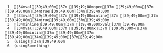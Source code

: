      1	[34mval[39;49;00m[37m [39;49;00mopen[37m [39;49;00m=[37m [39;49;00m[34mtrue[39;49;00m[37m[39;49;00m
     2	[34mval[39;49;00m[37m [39;49;00minline[37m [39;49;00m=[37m [39;49;00m[34mtrue[39;49;00m[37m[39;49;00m
     3	[34minline[39;49;00m[37m [39;49;00mxval[37m[39;49;00m
     4	[34mval[39;49;00m[37m [39;49;00mx[37m [39;49;00m=[37m [39;49;00minline[37m [39;49;00m+[37m [39;49;00m[34m2[39;49;00m[37m[39;49;00m
     5	(using)[37m[39;49;00m
     6	(usingSomething)
